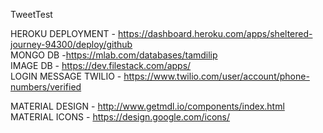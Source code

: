 
TweetTest

HEROKU DEPLOYMENT - https://dashboard.heroku.com/apps/sheltered-journey-94300/deploy/github <br>
MONGO DB -https://mlab.com/databases/tamdilip <br>
IMAGE DB - https://dev.filestack.com/apps/ <br>
LOGIN MESSAGE TWILIO - https://www.twilio.com/user/account/phone-numbers/verified

MATERIAL DESIGN - http://www.getmdl.io/components/index.html
MATERIAL ICONS - https://design.google.com/icons/

